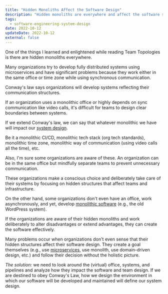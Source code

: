 ```yaml
---
title: "Hidden Monoliths Affect the Software Design"
description: "Hidden monoliths are everywhere and affect the software system design. When the organization is aware of its software's environment, it can thrive. If not, it faces various challenges."
tags:
  - software-engineering-system-design
date: 2022-10-12
updateDate: 2022-10-12
external: false
---
```


One of the things I learned and enlightened while reading Team Topologies is there are hidden monoliths everywhere.

Many organizations try to develop fully distributed systems using microservices and have significant problems because they work either in the same office or time zone while using synchronous communication.

Conway's law says organizations will develop systems reflecting their communication structures.

If an organization uses a monolithic office or highly depends on sync communication like video calls, it's difficult for teams to design clear boundaries between systems.

If we extend Conway's law, we can say that whatever monolithic we have will impact our [system design](/how-to-approach-software-architecture-design).

Be it a monolithic CI/CD, monolithic tech stack (org tech standards), monolithic time zone, monolithic way of communication (using video calls all the time), etc.

Also, I'm sure some organizations are aware of these. An organization can be in the same office but mindfully separate teams to prevent unnecessary communication.

These organizations make a conscious choice and deliberately take care of their systems by focusing on hidden structures that affect teams and infrastructure.

On the other hand, some organizations don't even have an office, work asynchronously, and yet, develop [monolithic software](/splitting-the-monolith) (e.g., the old WordPress system).

If the organizations are aware of their hidden monoliths and work deliberately to alter disadvantages or extend advantages, they can create the software effectively.

Many problems occur when organizations don't even sense that their hidden structures affect their software design. They create a goal themselves (e.g., use [microservices](/microservices-and-their-benefits), use monolith, use domain-driven design, etc.) and follow their decision without the holistic picture.

_The solution:_ we need to look around the (virtual) office, systems, and pipelines and analyze how they impact the software and team design. If we are destined to obey Conway's Law, how we design the environment in which our software will be developed and maintained will define our system design.
